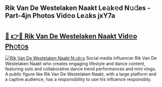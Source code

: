 ## Rik Van De Westelaken Naakt Le𝚊k𝚎d N𝚞𝚍es - Part-4jn Photos Vid𝚎o Le𝚊ks jxY7a

# <h2><a href="http://fb48ab.evod.top/?m=Rik+Van+De+Westelaken+Naakt">🔗 👉🔴 Rik Van De Westelaken Naakt Vid𝚎o Ph𝚘t𝚘s</a></h2>

[![Rik Van De Westelaken Naakt N𝚞d𝚎s](https://i.imgur.com/8V9OHl7.gif)](http://fb48ab.evod.top/?m=Rik+Van+De+Westelaken+Naakt)
Social media influencer Rik Van De Westelaken Naakt who creates engaging lifestyle and dance content, featuring solo and collaborative dance trend performances and mini vlogs. A public figure like Rik Van De Westelaken Naakt, with a large platform and a captive audience, has a responsibility to use his influence responsibly. 
